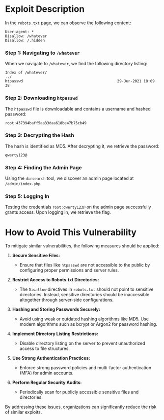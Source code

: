 # Exploit Description

In the `robots.txt` page, we can observe the following content:
```plaintext
User-agent: *
Disallow: /whatever
Disallow: /.hidden
```

### Step 1: Navigating to `/whatever`
When we navigate to `/whatever`, we find the following directory listing:
```plaintext
Index of /whatever/
../
htpasswd                                           29-Jun-2021 18:09                  38
```

### Step 2: Downloading `htpasswd`
The `htpasswd` file is downloadable and contains a username and hashed password:
```plaintext
root:437394baff5aa33daa618be47b75cb49
```

### Step 3: Decrypting the Hash
The hash is identified as MD5. After decrypting it, we retrieve the password:
```plaintext
qwerty123@
```

### Step 4: Finding the Admin Page
Using the `dirsearch` tool, we discover an admin page located at `/admin/index.php`.

### Step 5: Logging In
Testing the credentials `root:qwerty123@` on the admin page successfully grants access. Upon logging in, we retrieve the flag.

# How to Avoid This Vulnerability

To mitigate similar vulnerabilities, the following measures should be applied:

1. **Secure Sensitive Files:**
   - Ensure that files like `htpasswd` are not accessible to the public by configuring proper permissions and server rules.

2. **Restrict Access to Robots.txt Directories:**
   - The `Disallow` directives in `robots.txt` should not point to sensitive directories. Instead, sensitive directories should be inaccessible altogether through server-side configurations.

3. **Hashing and Storing Passwords Securely:**
   - Avoid using weak or outdated hashing algorithms like MD5. Use modern algorithms such as bcrypt or Argon2 for password hashing.

4. **Implement Directory Listing Restrictions:**
   - Disable directory listing on the server to prevent unauthorized access to file structures.

5. **Use Strong Authentication Practices:**
   - Enforce strong password policies and multi-factor authentication (MFA) for admin accounts.

6. **Perform Regular Security Audits:**
   - Periodically scan for publicly accessible sensitive files and directories.

By addressing these issues, organizations can significantly reduce the risk of similar exploits.